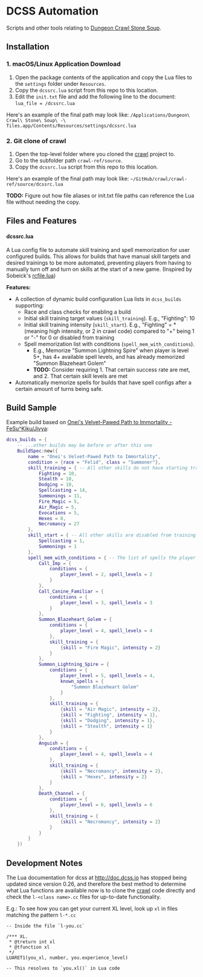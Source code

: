 # DCSS Automation

Scripts and other tools relating to [Dungeon Crawl Stone Soup](https://crawl.develz.org).

## Installation

### 1. macOS/Linux Application Download

1. Open the package contents of the application and copy the Lua files to the `settings` folder under `Resources`.
2. Copy the `dcssrc.lua` script from this repo to this location.
3. Edit the `init.txt` file and add the following line to the document: `lua_file = /dcssrc.lua`

Here's an example of the final path may look like:
`/Applications/Dungeon\ Crawl\ Stone\ Soup\ -\ Tiles.app/Contents/Resources/settings/dcssrc.lua`

### 2. Git clone of crawl

1. Open the top-level folder where you cloned the [crawl](https://github.com/crawl/crawl) project to.
2. Go to the subfolder path `crawl-ref/source`.
3. Copy the `dcssrc.lua` script from this repo to this location.

Here's an example of the final path may look like:
`~/GitHub/crawl/crawl-ref/source/dcssrc.lua`

**TODO:** Figure out how file aliases or init.txt file paths can reference the Lua file without needing the copy.

## Files and Features

#### dcssrc.lua
A Lua config file to automate skill training and spell memorization for user configured builds. This allows for builds that have manual skill targets and desired trainings to be more automated, preventing players from having to manually turn off and turn on skills at the start of a new game. (Inspired by Sobeick's [rcfile.lua](https://github.com/Sobieck/dcss-characters/blob/main/rcfile.lua))

**Features:**
* A collection of dynamic build configuration Lua lists in `dcss_builds` supporting:
  * Race and class checks for enabling a build
  * Initial skill training target values (`skill_training`). E.g., "Fighting": 10
  * Initial skill training intensity (`skill_start`). E.g., "Fighting" = * (meaning high intensity, or 2 in crawl code) compared to "+" being 1 or "-" for 0 or disabled from training
  * Spell memorization list with conditions (`spell_mem_with_conditions`).
    * E.g., Memorize "Summon Lightning Spire" when player is level 5+, has 4+ available spell levels, and has already memorized "Summon Blazeheart Golem"
    * **TODO:** Consider requiring 1. That certain success rate are met, and 2. That certain skill levels are met
* Automatically memorize spells for builds that have spell configs after a certain amount of turns being safe.

## Build Sample

Example build based on [Onei's Velvet-Pawed Path to Immortality - FeSu^Kiku/Jivya](http://crawl.chaosforge.org/Onei%27s_Velvet-Pawed_Path_to_Immortality_Walkthrough_-_FeSu%5EKikubaaqudgha/Jiyva):
```lua
dcss_builds = {
    -- ...other builds may be before or after this one
    BuildSpec:new({
        name = "Onei's Velvet-Pawed Path to Immortality",
        condition = {race = "Felid", class = "Summoner"},
        skill_training = { -- All other skills do not have starting training limits
            Fighting = 10,
            Stealth = 10,
            Dodging = 10,
            Spellcasting = 14,
            Summonings = 11,
            Fire_Magic = 5,
            Air_Magic = 5,
            Evocations = 5,
            Hexes = 8,
            Necromancy = 27
        },
        skill_start = { -- All other skills are disabled from training on character creation
            Spellcasting = 1,
            Summonings = 1
        },
        spell_mem_with_conditions = { -- The list of spells the player should try to learn whenever conditions are met, and the player has felt safe for a while
            Call_Imp = {
                conditions = {
                    player_level = 2, spell_levels = 2
                }
            },
            Call_Canine_Familiar = {
                conditions = {
                    player_level = 3, spell_levels = 3
                }
            },
            Summon_Blazeheart_Golem = {
                conditions = {
                    player_level = 4, spell_levels = 4
                },
                skill_training = {
                    {skill = "Fire Magic", intensity = 2}
                }
            },
            Summon_Lightning_Spire = {
                conditions = {
                    player_level = 5, spell_levels = 4,
                    known_spells = {
                        "Summon Blazeheart Golem"
                    }
                },
                skill_training = {
                    {skill = "Air Magic", intensity = 2},
                    {skill = "Fighting", intensity = 1},
                    {skill = "Dodging", intensity = 1},
                    {skill = "Stealth", intensity = 1}
                }
            },
            Anguish = {
                conditions = {
                    player_level = 4, spell_levels = 4
                },
                skill_training = {
                    {skill = "Necromancy", intensity = 2},
                    {skill = "Hexes", intensity = 2}
                }
            },
            Death_Channel = {
                conditions = {
                    player_level = 6, spell_levels = 6
                },
                skill_training = {
                    {skill = "Necromancy", intensity = 2}
                }
            }
        }
    })
```

## Development Notes

The Lua documentation for dcss at http://doc.dcss.io has stopped being updated since version 0.26, and therefore the best method to determine what Lua functions are available now is to clone the [crawl]() code directly and check the `l-<class name>.cc` files for up-to-date functionality.

E.g.: To see how you can get your current XL level, look up `xl` in files matching the pattern `l-*.cc`
```
-- Inside the file `l-you.cc`

/*** XL.
 * @treturn int xl
 * @tfunction xl
 */
LUARET1(you_xl, number, you.experience_level)

-- This resolves to `you.xl()` in Lua code
```